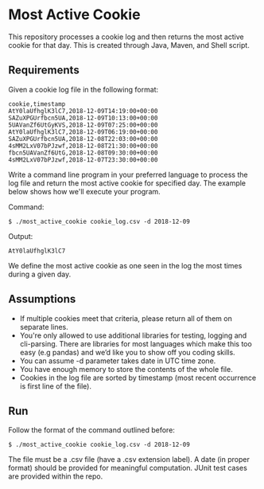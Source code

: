 # Most Active Cookie
This repository processes a cookie log and then returns the most active cookie for that day. This is created through Java, Maven, and Shell script.

## Requirements

Given a cookie log file in the following format:

~~~
cookie,timestamp
AtY0laUfhglK3lC7,2018-12-09T14:19:00+00:00
SAZuXPGUrfbcn5UA,2018-12-09T10:13:00+00:00
5UAVanZf6UtGyKVS,2018-12-09T07:25:00+00:00
AtY0laUfhglK3lC7,2018-12-09T06:19:00+00:00
SAZuXPGUrfbcn5UA,2018-12-08T22:03:00+00:00
4sMM2LxV07bPJzwf,2018-12-08T21:30:00+00:00
fbcn5UAVanZf6UtG,2018-12-08T09:30:00+00:00
4sMM2LxV07bPJzwf,2018-12-07T23:30:00+00:00
~~~

Write a command line program in your preferred language to process the log file and return the most active 
cookie for specified day. The example below shows how we'll execute your program.

Command:
~~~
$ ./most_active_cookie cookie_log.csv -d 2018-12-09
~~~

Output:
~~~
AtY0laUfhglK3lC7
~~~

We define the most active cookie as one seen in the log the most times during a given day.

## Assumptions

- If multiple cookies meet that criteria, please return all of them on separate lines.
- You're only allowed to use additional libraries for testing, logging and cli-parsing. There are libraries for
most languages which make this too easy (e.g pandas) and we’d like you to show off you coding skills.
- You can assume -d parameter takes date in UTC time zone.
- You have enough memory to store the contents of the whole file.
- Cookies in the log file are sorted by timestamp (most recent occurrence is first line of the file).

## Run
Follow the format of the command outlined before:
~~~
$ ./most_active_cookie cookie_log.csv -d 2018-12-09
~~~

The file must be a .csv file (have a .csv extension label). A date (in proper format) should be provided for 
meaningful computation. JUnit test cases are provided within the repo.
